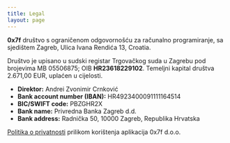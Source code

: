 ```yaml
---
title: Legal
layout: page
---
```


**0x7f** društvo s ograničenom odgovornošću za računalno programiranje, sa sjedištem Zagreb, Ulica Ivana Rendića 13, Croatia.

Društvo je upisano u sudski registar Trgovačkog suda u Zagrebu pod brojevima MB 05506875; OIB **HR23618229102**. Temeljni kapital društva 2.671,00 EUR, uplaćen u cijelosti.

- **Direktor:** Andrei Zvonimir Crnković
- **Bank account number (IBAN):** HR4923400091111164514
- **BIC/SWIFT code:** PBZGHR2X
- **Bank name:** Privredna Banka Zagreb d.d.
- **Bank address:** Radnička 50, 10000 Zagreb, Republika Hrvatska

[Politika o privatnosti](/privacy-policy) prilikom korištenja aplikacija 0x7f d.o.o.
